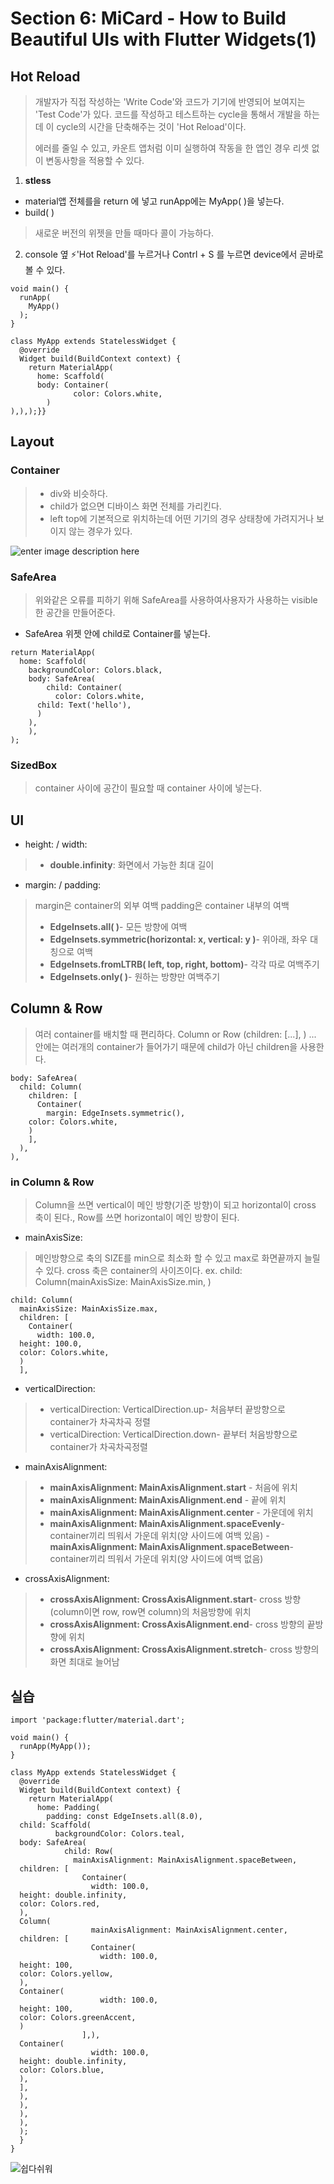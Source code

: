 ﻿# Section 6: MiCard - How to Build Beautiful UIs with Flutter Widgets(1)

## Hot Reload
> 개발자가 직접 작성하는 'Write Code'와 코드가 기기에 반영되어 보여지는 'Test Code'가 있다. 코드를 작성하고 테스트하는 cycle을 통해서 개발을 하는데 이 cycle의 시간을 단축해주는 것이 'Hot Reload'이다.
> 
> 에러를 줄일 수 있고, 카운트 앱처럼 이미 실행하여 작동을 한 앱인 경우 리셋 없이 변동사항을 적용할 수 있다.


1. **stless**
- material앱 전체를을 return 에 넣고 runApp에는 MyApp( )을 넣는다.
-  build( )
> 새로운 버전의 위젯을 만들 때마다 콜이 가능하다.

2. console 옆 :zap:'Hot Reload'를 누르거나  Contrl + S 를 누르면 device에서 곧바로 볼 수 있다.
```
void main() {  
  runApp(  
    MyApp()  
  );  
}  

class MyApp extends StatelessWidget {  
  @override  
  Widget build(BuildContext context) {  
    return MaterialApp(  
      home: Scaffold(    
	  body: Container(  
              color: Colors.white,   
		)  
),),);}}
```
## Layout
### Container
> - div와 비슷하다.
> - child가 없으면 디바이스 화면 전체를 가리킨다. 
> - left top에 기본적으로 위치하는데 어떤 기기의 경우 상태창에 가려지거나 보이지 않는 경우가 있다.

![enter image description here](https://ifh.cc/g/rqH4Tf.jpg)
### SafeArea
> 위와같은 오류를 피하기 위해 SafeArea를 사용하여사용자가 사용하는 visible한 공간을 만들어준다.
- SafeArea 위젯 안에 child로 Container를 넣는다.
```
return MaterialApp(  
  home: Scaffold(  
    backgroundColor: Colors.black,  
    body: SafeArea(  
        child: Container(  
          color: Colors.white,  
	  child: Text('hello'),  
	  )  
	), 
    ),  
);
```
 ### SizedBox
> container 사이에 공간이 필요할 때 container 사이에 넣는다.
 
 ## UI
 - height: / width:
 > - **double.infinity**: 화면에서 가능한 최대 길이
 > 
 - margin: / padding:
> margin은 container의 외부 여백
> padding은 container 내부의 여백
> - **EdgeInsets.all( )**- 모든 방향에 여백
> - **EdgeInsets.symmetric(horizontal: x, vertical: y )**- 위아래, 좌우 대칭으로 여백
> - **EdgeInsets.fromLTRB( left, top, right, bottom)**- 각각 따로 여백주기
> - **EdgeInsets.only( )**- 원하는 방향만 여백주기


## Column & Row
> 여러 container를 배치할 때 편리하다.
> Column or Row (children: [...], )
> ... 안에는 여러개의 container가 들어가기 때문에 child가 아닌 children을 사용한다.
```
body: SafeArea(  
  child: Column(  
    children: [  
      Container(  
        margin: EdgeInsets.symmetric(),  
	color: Colors.white,
	)  
    ],  
  ),  
),
```
### in  Column & Row
> Column을 쓰면 vertical이 메인 방향(기준 방향)이 되고 horizontal이 cross 축이 된다., Row를 쓰면 horizontal이 메인 방향이 된다.
- mainAxisSize:
> 메인방향으로 축의 SIZE를 min으로 최소화 할 수 있고 max로 화면끝까지 늘릴 수 있다. cross 축은 container의 사이즈이다.
> ex. child: Column(mainAxisSize: MainAxisSize.min, )
```
child: Column(  
  mainAxisSize: MainAxisSize.max,  
  children: [  
    Container(  
      width: 100.0,  
  height: 100.0,  
  color: Colors.white,  
  )  
  ],
 ```
- verticalDirection:
> - verticalDirection: VerticalDirection.up- 처음부터 끝방향으로 container가 차곡차곡 정렬
> - verticalDirection: VerticalDirection.down- 끝부터 처음방향으로 container가 차곡차곡정렬
- mainAxisAlignment:
> - **mainAxisAlignment: MainAxisAlignment.start** - 처음에 위치
> - **mainAxisAlignment: MainAxisAlignment.end** - 끝에 위치
> - **mainAxisAlignment: MainAxisAlignment.center** - 가운데에 위치
> - **mainAxisAlignment: MainAxisAlignment.spaceEvenly**- container끼리 띄워서 가운데 위치(양 사이드에 여백 있음) 
> -**mainAxisAlignment: MainAxisAlignment.spaceBetween**- container끼리 띄워서 가운데 위치(양 사이드에 여백 없음) 

- crossAxisAlignment:
> - **crossAxisAlignment: CrossAxisAlignment.start**- cross 방향(column이면 row, row면 column)의 처음방향에 위치
> - **crossAxisAlignment: CrossAxisAlignment.end**- cross 방향의 끝방향에 위치
> - **crossAxisAlignment: CrossAxisAlignment.stretch**- cross 방향의 화면 최대로 늘어남


## 실습

```
import 'package:flutter/material.dart';  
  
void main() {  
  runApp(MyApp());  
}  
  
class MyApp extends StatelessWidget {  
  @override  
  Widget build(BuildContext context) {  
    return MaterialApp(  
      home: Padding(  
        padding: const EdgeInsets.all(8.0),  
  child: Scaffold(  
          backgroundColor: Colors.teal,  
  body: SafeArea(  
            child: Row(  
              mainAxisAlignment: MainAxisAlignment.spaceBetween,  
  children: [  
                Container(  
                  width: 100.0,  
  height: double.infinity,  
  color: Colors.red,  
  ),  
  Column(  
                  mainAxisAlignment: MainAxisAlignment.center,  
  children: [  
                  Container(  
                    width: 100.0,  
  height: 100,  
  color: Colors.yellow,  
  ),  
  Container(  
                    width: 100.0,  
  height: 100,  
  color: Colors.greenAccent,  
  )  
                ],),  
  Container(  
                  width: 100.0,  
  height: double.infinity,  
  color: Colors.blue,  
  ),  
  ],  
  ),  
  ),  
  ),  
  ),  
  );  
  }  
}
```
![쉽다쉬워](https://ifh.cc/g/yuFufd.jpg)
